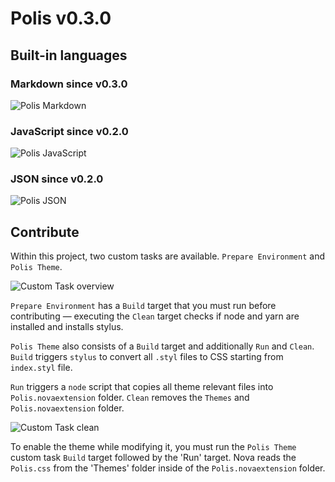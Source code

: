# Polis v0.3.0

## Built-in languages

### Markdown since v0.3.0
![Polis Markdown][polis_markdown]

### JavaScript since v0.2.0
![Polis JavaScript][polis_javascript]

### JSON since v0.2.0
![Polis JSON][polis_json]

## Contribute

Within this project, two custom tasks are available. `Prepare Environment` and `Polis Theme`.

![Custom Task overview][custom_task_overview]

`Prepare Environment` has a `Build` target that you must run before contributing — executing the `Clean` target checks if node and yarn are installed and installs stylus.

`Polis Theme` also consists of a `Build` target and additionally `Run` and `Clean`. `Build` triggers `stylus` to convert all `.styl` files to CSS starting from `index.styl` file.

`Run` triggers a `node` script that copies all theme relevant files into `Polis.novaextension` folder. `Clean` removes the `Themes` and `Polis.novaextension` folder.

![Custom Task clean][custom_task_clean]

To enable the theme while modifying it, you must run the `Polis Theme` custom task `Build` target followed by the 'Run' target. Nova reads the `Polis.css` from the 'Themes' folder inside of the `Polis.novaextension` folder.

[polis_markdown]: https://gitlab.com/fibric/polis-nova-theme/-/raw/main/Images/extension/polis-markdown.png

[polis_javascript]: https://gitlab.com/fibric/polis-nova-theme/-/raw/main/Images/extension/polis-javascript.png

[polis_json]: https://gitlab.com/fibric/polis-nova-theme/-/raw/main/Images/extension/polis-json.png

[custom_task_overview]: https://gitlab.com/fibric/polis-nova-theme/-/raw/main/Images/extension/custom-task-overview.png

[custom_task_clean]: https://gitlab.com/fibric/polis-nova-theme/-/raw/main/Images/extension/custom-task-clean.gif
